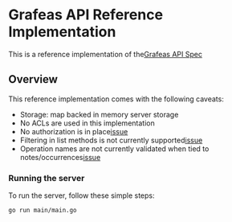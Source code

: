 # Grafeas API Reference Implementation

This is a reference implementation of the[Grafeas API Spec](https://github.com/Grafeas/Grafeas/blob/master/README) 

## Overview

This reference implementation comes with the following caveats:
* Storage: map backed in memory server storage
* No ACLs are used in this implementation
* No authorization is in place[issue](https://github.com/Grafeas/Grafeas/issues/28)
* Filtering in list methods is not currently supported[issue](https://github.com/Grafeas/Grafeas/issues/29)
* Operation names are not currently validated when tied to notes/occurrences[issue](https://github.com/Grafeas/Grafeas/issues/31) 


### Running the server
To run the server, follow these simple steps:

```
go run main/main.go
```

